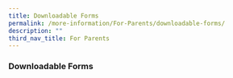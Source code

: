 ```yaml
---
title: Downloadable Forms
permalink: /more-information/For-Parents/downloadable-forms/
description: ""
third_nav_title: For Parents
---
```

### **Downloadable Forms**

